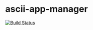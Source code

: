 # ascii-app-manager

[![Build Status](https://travis-ci.org/davidIaco/ascii-app-manager.svg?branch=master)](https://travis-ci.org/davidIaco/ascii-app-manager)

